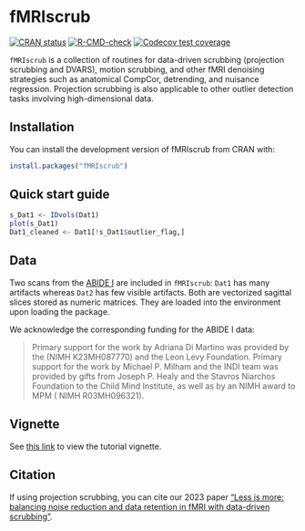 
<!-- README.md is generated from README.Rmd. Please edit that file -->

# fMRIscrub

<!-- badges: start -->

[![CRAN
status](https://www.r-pkg.org/badges/version/fMRIscrub)](https://cran.r-project.org/package=fMRIscrub)
[![R-CMD-check](https://github.com/mandymejia/fMRIscrub/workflows/R-CMD-check/badge.svg)](https://github.com/mandymejia/fMRIscrub/actions)
[![Codecov test
coverage](https://codecov.io/gh/mandymejia/fMRIscrub/branch/master/graph/badge.svg)](https://app.codecov.io/gh/mandymejia/fMRIscrub?branch=master)
<!-- badges: end -->

`fMRIscrub` is a collection of routines for data-driven scrubbing
(projection scrubbing and DVARS), motion scrubbing, and other fMRI
denoising strategies such as anatomical CompCor, detrending, and
nuisance regression. Projection scrubbing is also applicable to other
outlier detection tasks involving high-dimensional data.

## Installation

You can install the development version of fMRIscrub from CRAN with:

``` r
install.packages("fMRIscrub")
```

## Quick start guide

``` r
s_Dat1 <- IDvols(Dat1)
plot(s_Dat1)
Dat1_cleaned <- Dat1[!s_Dat1$outlier_flag,]
```

## Data

Two scans from the [ABIDE
I](http://fcon_1000.projects.nitrc.org/indi/abide/abide_I.html) are
included in `fMRIscrub`: `Dat1` has many artifacts whereas `Dat2` has
few visible artifacts. Both are vectorized sagittal slices stored as
numeric matrices. They are loaded into the environment upon loading the
package.

We acknowledge the corresponding funding for the ABIDE I data:

> Primary support for the work by Adriana Di Martino was provided by the
> (NIMH K23MH087770) and the Leon Levy Foundation. Primary support for
> the work by Michael P. Milham and the INDI team was provided by gifts
> from Joseph P. Healy and the Stavros Niarchos Foundation to the Child
> Mind Institute, as well as by an NIMH award to MPM ( NIMH
> R03MH096321).

## Vignette

See [this
link](https://github.com/mandymejia/fMRIscrub/blob/master/vignettes/projection_scrubbing.rmd)
to view the tutorial vignette.

## Citation

If using projection scrubbing, you can cite our 2023 paper [“Less is
more: balancing noise reduction and data retention in fMRI with
data-driven
scrubbing”](https://doi.org/10.1016/j.neuroimage.2023.119972).
